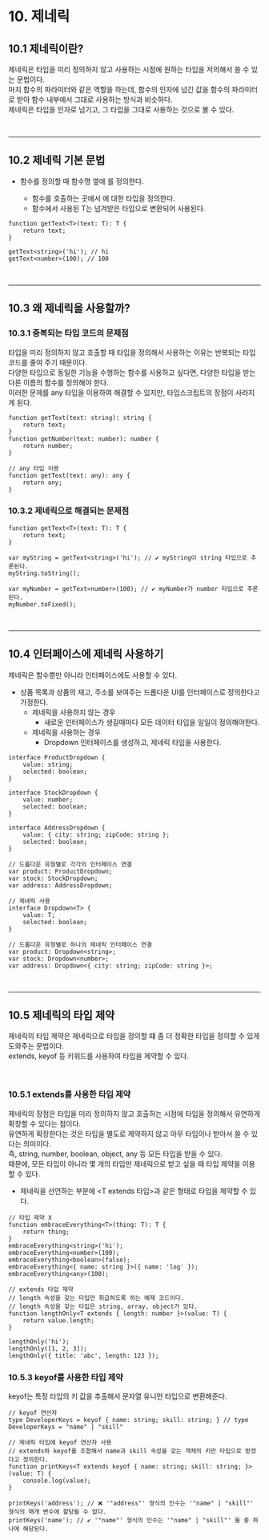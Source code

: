 # 10. 제네릭

## 10.1 제네릭이란?

제네릭은 타입을 미리 정의하지 않고 사용하는 시점에 원하는 타입을 저의해서 쓸 수 있는 문법이다.  
마치 함수의 파라미터와 같은 역할을 하는데, 함수의 인자에 넘긴 값을 함수의 파라미터로 받아 함수 내부에서 그대로 사용하는 방식과 비슷하다.  
제네릭은 타입을 인자로 넘기고, 그 타입을 그대로 사용하는 것으로 볼 수 있다.

<br/>

---
## 10.2 제네릭 기본 문법

 - 함수를 정의할 때 함수명 옆에 <T>를 정의한다.
    - 함수를 호출하는 곳에서 <T>에 대한 타입을 정의한다.
    - 함수에서 사용된 T는 넘겨받은 타입으로 변환되어 사용된다.
```TS
function getText<T>(text: T): T {
    return text;
}

getText<string>('hi'); // hi
getText<number>(100); // 100
```

<br/>

---
## 10.3 왜 제네릭을 사용할까?

### 10.3.1 중복되는 타입 코드의 문제점

타입을 미리 정의하지 않고 호출할 때 타입을 정의해서 사용하는 이유는 반복되는 타입 코드를 줄여 주기 때문이다.  
다양한 타입으로 동일한 기능을 수행하는 함수를 사용하고 싶다면, 다양한 타입을 받는 다른 이름의 함수를 정의해야 한다.  
이러한 문제를 any 타입을 이용하여 해결할 수 있지만, 타입스크립트의 장점이 사라지게 된다.  

```TS
function getText(text: string): string {
    return text;
}
function getNumber(text: number): number {
    return number;
}

// any 타입 이용
function getText(text: any): any {
    return any;
}
```

### 10.3.2 제네릭으로 해결되는 문제점

```TS
function getText<T>(text: T): T {
    return text;
}

var myString = getText<string>('hi'); // ✔ myString이 string 타입으로 추론된다.
myString.toString();

var myNumber = getText<number>(100); // ✔ myNumber가 number 타입으로 추론된다.
myNumber.toFixed();
```

<br/>

---
## 10.4 인터페이스에 제네릭 사용하기

제네릭은 함수뿐만 아니라 인터페이스에도 사용할 수 있다.

 - 상품 목록과 상품의 재고, 주소를 보여주는 드롭다운 UI를 인터페이스로 정의한다고 가정한다.
    - 제네릭을 사용하지 않는 경우
        - 새로운 인터페이스가 생길때마다 모든 데이터 타입을 일일이 정의해야한다.
    - 제네릭을 사용하는 경우
        - Dropdown 인터페이스를 생성하고, 제네릭 타입을 사용한다.
```TS
interface ProductDropdown {
    value: string;
    selected: boolean;
}

interface StockDropdown {
    value: number;
    selected: boolean;
}

interface AddressDropdown {
    value: { city: string; zipCode: string };
    selected: boolean;
}

// 드롭다운 유형별로 각각의 인터페이스 연결
var product: ProductDropdown;
var stock: StockDropdown;
var address: AddressDropdown;

// 제네릭 사용
interface Dropdown<T> {
    value: T;
    selected: boolean;
}

// 드롭다운 유형별로 하나의 제네릭 인터페이스 연결
var product: Dropdown<string>;
var stock: Dropdown<number>;
var address: Dropdown<{ city: string; zipCode: string }>;
```

<br/>

---
## 10.5 제네릭의 타입 제약

제네릭의 타입 제약은 제네릭으로 타입을 정의할 떄 좀 더 정확한 타입을 정의할 수 있게 도와주는 문법이다.  
extends, keyof 등 키워드를 사용하여 타입을 제약할 수 있다.

<br/>

### 10.5.1 extends를 사용한 타입 제약

제네릭의 장점은 타입을 미리 정의하지 않고 호출하는 시점에 타입을 정의해서 유연하게 확장할 수 있다는 점이다.  
유연하게 확장한다는 것은 타입을 별도로 제약하지 않고 아무 타입이나 받아서 쓸 수 있다는 의미이다.  
즉, string, number, boolean, object, any 등 모든 타입을 받을 수 있다.  
때문에, 모든 타입이 아니라 몇 개의 타입만 제네릭으로 받고 싶을 때 타입 제약을 이용할 수 있다.  

 - 제네릭을 선언하는 부분에 <T extends 타입>과 같은 형태로 타입을 제약할 수 있다.
```TS
// 타입 제약 X
function embraceEverything<T>(thing: T): T {
    return thing;
}
embraceEverything<string>('hi');
embraceEverything<number>(100);
embraceEverything<boolean>(false);
embraceEverything<{ name: string }>({ name: 'log' });
embraceEverything<any>(100);

// extends 타입 제약
// length 속성을 갖는 타입만 취급하도록 하는 예제 코드이다.
// length 속성을 갖는 타입은 string, array, object가 있다.
function lengthOnly<T extends { length: number }>(value: T) {
    return value.length;
}

lengthOnly('hi');
lengthOnly([1, 2, 3]);
lengthOnly({ title: 'abc', length: 123 });
```

### 10.5.3 keyof를 사용한 타입 제약

keyof는 특정 타입의 키 값을 추출해서 문자열 유니언 타입으로 변환해준다.  

```TS
// keyof 연산자
type DeveloperKeys = keyof { name: string; skill: string; } // type DeveloperKeys = "name" | "skill"

// 제네릭 타입에 keyof 연산자 사용
// extends와 keyof를 조합해서 name과 skill 속성을 갖는 객체의 키만 타입으로 받겠다고 정의한다.
function printKeys<T extends keyof { name: string; skill: string; }>(value: T) {
    console.log(value);
}

printKeys('address'); // ❌ '"address"' 형식의 인수는 '"name" | "skill"' 형식의 매개 변수에 할당될 수 없다.
printKeys('name'); // ✔ '"name"' 형식의 인수는 '"name" | "skill"' 둘 중 하나에 해당된다.
```